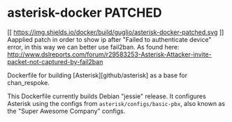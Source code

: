 # asterisk-docker PATCHED
[[ https://img.shields.io/docker/build/guglio/asterisk-docker-patched.svg ]]
Aapplied patch in order to show ip after "Failed to 
authenticate device" error, in this way we can better use fail2ban.
As found here: http://www.dslreports.com/forum/r29583253-Asterisk-Attacker-invite-packet-not-captured-by-fail2ban

Dockerfile for building [Asterisk][github/asterisk] as a base for chan_respoke.

This Dockerfile currently builds Debian "jessie" release.  It configures Asterisk 
using the configs from `asterisk/configs/basic-pbx`, also known as the "Super 
Awesome Company" configs.
